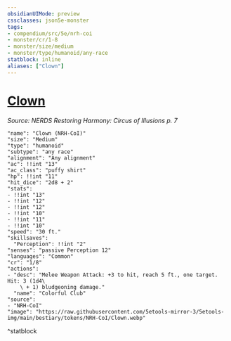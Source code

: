 ```yaml
---
obsidianUIMode: preview
cssclasses: json5e-monster
tags:
- compendium/src/5e/nrh-coi
- monster/cr/1-8
- monster/size/medium
- monster/type/humanoid/any-race
statblock: inline
aliases: ["Clown"]
---
```

# [Clown](Mechanics\bestiary\humanoid/clown-nrh-coi.md)
*Source: NERDS Restoring Harmony: Circus of Illusions p. 7*  

```statblock
"name": "Clown (NRH-CoI)"
"size": "Medium"
"type": "humanoid"
"subtype": "any race"
"alignment": "Any alignment"
"ac": !!int "13"
"ac_class": "puffy shirt"
"hp": !!int "11"
"hit_dice": "2d8 + 2"
"stats":
- !!int "13"
- !!int "12"
- !!int "12"
- !!int "10"
- !!int "11"
- !!int "10"
"speed": "30 ft."
"skillsaves":
  "Perception": !!int "2"
"senses": "passive Perception 12"
"languages": "Common"
"cr": "1/8"
"actions":
- "desc": "Melee Weapon Attack: +3 to hit, reach 5 ft., one target. Hit: 3 (1d4\
    \ + 1) bludgeoning damage."
  "name": "Colorful Club"
"source":
- "NRH-CoI"
"image": "https://raw.githubusercontent.com/5etools-mirror-3/5etools-img/main/bestiary/tokens/NRH-CoI/Clown.webp"
```
^statblock